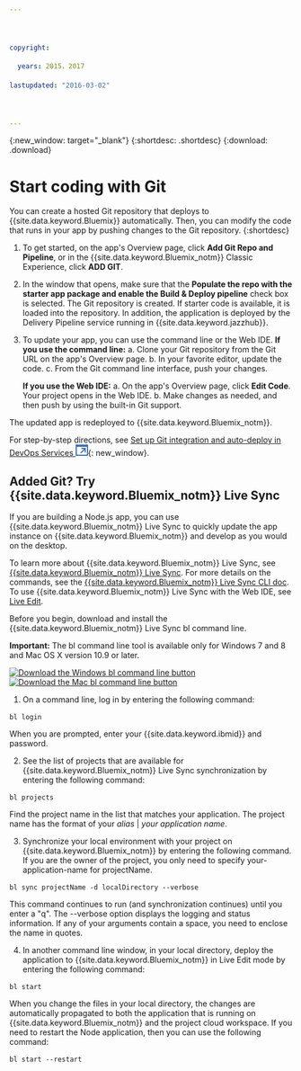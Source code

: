 ```yaml
---



copyright:

  years: 2015，2017

lastupdated: "2016-03-02"



---
```


{:new_window: target="_blank"}
{:shortdesc: .shortdesc}
{:download: .download}

# Start coding with Git

You can create a hosted Git repository that deploys to {{site.data.keyword.Bluemix}} automatically. Then, you can modify the code that runs in your app by pushing changes to the Git repository.
{:shortdesc}

1. To get started, on the app's Overview page, click **Add Git Repo and Pipeline**, or in the {{site.data.keyword.Bluemix_notm}} Classic Experience, click **ADD GIT**.
2. In the window that opens, make sure that the **Populate the repo with the starter app package and enable the Build & Deploy pipeline** check box is selected. The Git repository is created. If starter code is available, it is loaded into the repository. In addition, the application is deployed by the Delivery Pipeline service running in {{site.data.keyword.jazzhub}}.
3. To update your app, you can use the command line or the Web IDE.
   **If you use the command line:**
   a. Clone your Git repository from the Git URL on the app's Overview page.
   b. In your favorite editor, update the code.
   c. From the Git command line interface, push your changes.

   **If you use the Web IDE:**
   a. On the app's Overview page, click **Edit Code**. Your project opens in the Web IDE.
   b. Make changes as needed, and then push by using the built-in Git support.

The updated app is redeployed to {{site.data.keyword.Bluemix_notm}}.

For step-by-step directions, see [Set up Git integration and auto-deploy in DevOps Services ![External link icon](../icons/launch-glyph.svg)](https://hub.jazz.net/tutorials/jazzeditor/#git_integration_and_autodeployment){: new_window}.

## Added Git? Try {{site.data.keyword.Bluemix_notm}} Live Sync

If you are building a Node.js app, you can use {{site.data.keyword.Bluemix_notm}} Live Sync to quickly update the app instance on {{site.data.keyword.Bluemix_notm}} and develop as you would on the desktop.

To learn more about {{site.data.keyword.Bluemix_notm}} Live Sync, see [{{site.data.keyword.Bluemix_notm}} Live Sync](/docs/develop/bluemixlive.html). For more details on the commands, see the [{{site.data.keyword.Bluemix_notm}} Live Sync CLI doc](/docs/cli/reference/bl/index.html). To use {{site.data.keyword.Bluemix_notm}} Live Sync with the Web IDE, see [Live Edit](/docs/develop/bluemixlive.html).

Before you begin, download and install the {{site.data.keyword.Bluemix_notm}} Live Sync bl command line.

**Important:** The bl command line tool is available only for Windows 7 and 8 and Mac OS X version 10.9 or later.

<p>
<a class="xref" href="http://livesyncdownload.ng.bluemix.net/downloads/blive_setup.msi" target="_blank" title="(Opens in a new tab or window)"><img class="image" src="images/bl_gs_icons_windows_b.svg" alt="Download the Windows bl command line button" /> </a>
<a class="xref" href="http://livesyncdownload.ng.bluemix.net/downloads/BluemixLive.pkg" target="_blank" title="(Opens in a new tab or window)"><img class="image" src="images/bl_gs_icons_mac-osx_b.svg" alt="Download the Mac bl command line button" /> </a>
</p>

1. On a command line, log in by entering the following command:
```
bl login
```
When you are prompted, enter your {{site.data.keyword.ibmid}} and password.

2. See the list of projects that are available for {{site.data.keyword.Bluemix_notm}} Live Sync synchronization by entering the following command:
```
bl projects
```
Find the project name in the list that matches your application. The project name has the format of your *alias* | *your application name*.

3. Synchronize your local environment with your project on {{site.data.keyword.Bluemix_notm}} by entering the following command. If you are the owner of the project, you only need to specify your-application-name for projectName.
<!--- this command needs italicized parameters projectName localDirectory and yellow on 'local' -->
```
bl sync projectName -d localDirectory --verbose
```
This command continues to run (and synchronization continues) until you enter a "q". The --verbose option displays the logging and status information. If any of your arguments contain a space, you need to enclose the name in quotes.

4. In another command line window, in your local directory, deploy the application to {{site.data.keyword.Bluemix_notm}} in Live Edit mode by entering the following command:
```
bl start
```

When you change the files in your local directory, the changes are automatically propagated to both the application that is running on {{site.data.keyword.Bluemix_notm}} and the project cloud workspace. If you need to restart the Node application, then you can use the following command:
```
bl start --restart
```
